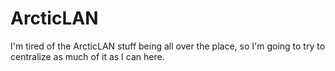 ArcticLAN
=========

I'm tired of the ArcticLAN stuff being all over the place, so I'm going to try to centralize as much of it as I can here.
